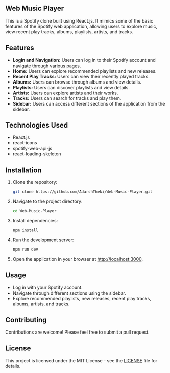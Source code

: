 ## Web Music Player

This is a Spotify clone built using React.js. It mimics some of the basic features of the Spotify web application, allowing users to explore music, view recent play tracks, albums, playlists, artists, and tracks.

## Features

-   **Login and Navigation:** Users can log in to their Spotify account and navigate through various pages.
-   **Home:** Users can explore recommended playlists and new releases.
-   **Recent Play Tracks:** Users can view their recently played tracks.
-   **Albums:** Users can browse through albums and view details.
-   **Playlists:** Users can discover playlists and view details.
-   **Artists:** Users can explore artists and their works.
-   **Tracks:** Users can search for tracks and play them.
-   **Sidebar:** Users can access different sections of the application from the sidebar.

## Technologies Used

-   React.js
-   react-icons
-   spotify-web-api-js
-   react-loading-skeleton

## Installation

1. Clone the repository:

    ```bash
    git clone https://github.com/AdarshTheki/Web-Music-Player.git
    ```

2. Navigate to the project directory:

    ```bash
    cd Web-Music-Player
    ```

3. Install dependencies:

    ```bash
    npm install
    ```

4. Run the development server:
    ```bash
    npm run dev
    ```
5. Open the application in your browser at [http://localhost:3000]().

## Usage

-   Log in with your Spotify account.
-   Navigate through different sections using the sidebar.
-   Explore recommended playlists, new releases, recent play tracks, albums, artists, and tracks.

## Contributing

Contributions are welcome! Please feel free to submit a pull request.

## License

This project is licensed under the MIT License - see the [LICENSE]() file for details.
